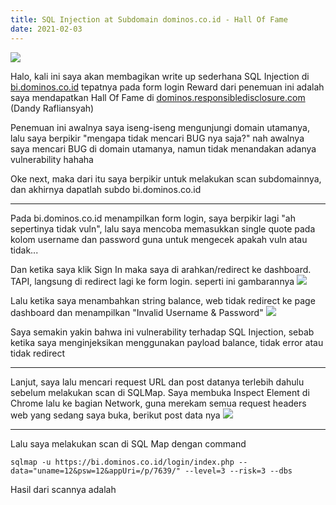 ```yaml
---
title: SQL Injection at Subdomain dominos.co.id - Hall Of Fame
date: 2021-02-03
---
```


![](https://buayalaut.co/files/Screenshot_109.png)

Halo, kali ini saya akan membagikan write up sederhana SQL Injection di [bi.dominos.co.id](https://bi.dominos.co.id) tepatnya pada form login
Reward dari penemuan ini adalah saya mendapatkan Hall Of Fame di [dominos.responsibledisclosure.com](https://dominos.responsibledisclosure.com/hc/en-us/articles/360001378594-Acknowledgments)
(Dandy Rafliansyah)

Penemuan ini awalnya saya iseng-iseng mengunjungi domain utamanya, lalu saya berpikir "mengapa tidak mencari BUG nya saja?" nah awalnya saya mencari BUG di domain utamanya, namun tidak menandakan adanya vulnerability hahaha

Oke next, maka dari itu saya berpikir untuk melakukan scan subdomainnya, dan akhirnya dapatlah subdo bi.dominos.co.id

___

Pada bi.dominos.co.id menampilkan form login, saya berpikir lagi "ah sepertinya tidak vuln", lalu saya mencoba memasukkan single quote pada kolom username dan password guna untuk mengecek apakah vuln atau tidak...

Dan ketika saya klik Sign In maka saya di arahkan/redirect ke dashboard. TAPI, langsung di redirect lagi ke form login. seperti ini gambarannya
![](https://buayalaut.co/files/dominos1.png)

Lalu ketika saya menambahkan string balance, web tidak redirect ke page dashboard dan menampilkan "Invalid Username & Password"
![](https://buayalaut.co/files/dominos2.png)

Saya semakin yakin bahwa ini vulnerability terhadap SQL Injection, sebab ketika saya menginjeksikan menggunakan payload balance, tidak error atau tidak redirect

___

Lanjut, saya lalu mencari request URL dan post datanya terlebih dahulu sebelum melakukan scan di SQLMap.
Saya membuka Inspect Element di Chrome lalu ke bagian Network, guna merekam semua request headers web yang sedang saya buka, berikut post data nya
![](https://buayalaut.co/files/dominos3.png)

___

Lalu saya melakukan scan di SQL Map dengan command

```
sqlmap -u https://bi.dominos.co.id/login/index.php --data="uname=12&psw=12&appUri=/p/7639/" --level=3 --risk=3 --dbs
```

Hasil dari scannya adalah
